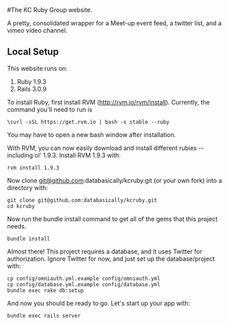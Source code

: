 #The KC Ruby Group website.

A pretty, consolidated wrapper for a Meet-up event feed, a twitter list, and a vimeo video channel.

## Local Setup

This website runs on:

1. Ruby 1.9.3
2. Rails 3.0.9

To install Ruby, first install RVM (http://rvm.io/rvm/install).  Currently, the command you'll need to run is

````
\curl -sSL https://get.rvm.io | bash -s stable --ruby
````

You may have to open a new bash window after installation.

With RVM, you can now easily download and install different rubies -- including ol' 1.9.3.  Install RVM 1.9.3 with:

````
rvm install 1.9.3
````

Now clone git@github.com:databasically/kcruby.git (or your own fork) into a directory with:

````
git clone git@github.com:databasically/kcruby.git
cd kcruby
````

Now run the bundle install command to get all of the gems that this project needs. 

````
bundle install
````

Almost there!  This project requires a database, and it uses Twitter for authorization.  Ignore Twitter for now, and just set up the database/project with:

````
cp config/omniauth.yml.example config/omniauth.yml
cp config/database.yml.example config/database.yml
bundle exec rake db:setup
````

And now you should be ready to go.  Let's start up your app with:

````
bundle exec rails server
````
